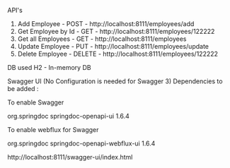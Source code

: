 API's

1. Add Employee         - POST    - http://localhost:8111/employees/add
2. Get Employee by Id   - GET     - http://localhost:8111/employees/122222
3. Get all Employees    - GET     - http://localhost:8111/employees
4. Update Employee      - PUT     - http://localhost:8111/employees/update
5. Delete Employee      - DELETE  - http://localhost:8111/employees/122222

DB used
H2 - In-memory DB

Swagger UI (No Configuration is needed for Swagger 3)
Dependencies to be added :

To enable Swagger 

<dependency>
	<groupId>org.springdoc</groupId>
	<artifactId>springdoc-openapi-ui</artifactId>
	<version>1.6.4</version>
</dependency>


To enable webflux for Swagger


<dependency>
	<groupId>org.springdoc</groupId>
	<artifactId>springdoc-openapi-webflux-ui</artifactId>
	<version>1.6.4</version>
</dependency>
    
http://localhost:8111/swagger-ui/index.html
